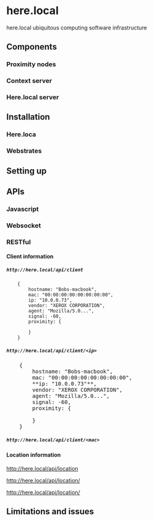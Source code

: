 # here.local
here.local ubiquitous computing software infrastructure


## Components

### Proximity nodes

### Context server

### Here.local server

## Installation

### Here.loca

### Webstrates

## Setting up

## APIs

### Javascript

### Websocket

### RESTful

#### Client information

##### `http://here.local/api/client`

```
    {
        hostname: "Bobs-macbook",
        mac: "00:00:00:00:00:00:00:00",
        ip: "10.0.0.73",
        vendor: "XEROX CORPORATION",
        agent: "Mozilla/5.0...",
        signal: -60,
        proximity: {
            
        }
    }
```

##### `http://here.local/api/client/<ip>`
<pre>
    {
        hostname: "Bobs-macbook",
        mac: "00:00:00:00:00:00:00:00",
        **ip: "10.0.0.73"**,
        vendor: "XEROX CORPORATION",
        agent: "Mozilla/5.0...",
        signal: -60,
        proximity: {
            
        }
    }
</pre>
  
##### `http://here.local/api/client/<mac>`


#### Location information


http://here.local/api/location

http://here.local/api/location/<ip>
  
http://here.local/api/location/<mac>

## Limitations and issues
